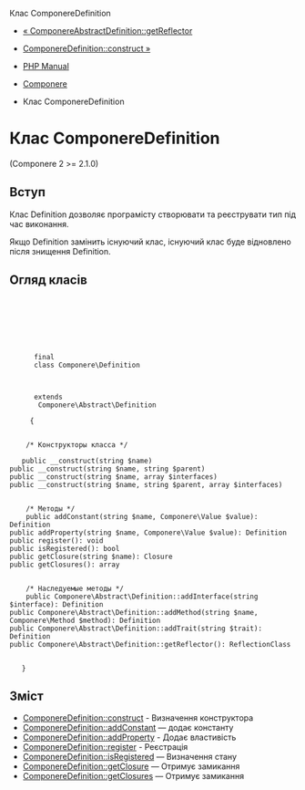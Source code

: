 Клас ComponereDefinition

-   [« ComponereAbstractDefinition::getReflector](componere-abstract-definition.getreflector.html)
    
-   [ComponereDefinition::construct »](componere-definition.construct.html)
    
-   [PHP Manual](index.html)
    
-   [Componere](book.componere.html)
    
-   Клас ComponereDefinition
    

# Клас ComponereDefinition

(Componere 2 >= 2.1.0)

## Вступ

Клас Definition дозволяє програмісту створювати та реєструвати тип під час виконання.

Якщо Definition замінить існуючий клас, існуючий клас буде відновлено після знищення Definition.

## Огляд класів

```classsynopsis

     
    

    
    
     
      final
      class Componere\Definition
     

     
      extends
       Componere\Abstract\Definition
     
     {
    

    /* Конструкторы класса */
    
   public __construct(string $name)
public __construct(string $name, string $parent)
public __construct(string $name, array $interfaces)
public __construct(string $name, string $parent, array $interfaces)


    /* Методы */
    public addConstant(string $name, Componere\Value $value): Definition
public addProperty(string $name, Componere\Value $value): Definition
public register(): void
public isRegistered(): bool
public getClosure(string $name): Closure
public getClosures(): array


    /* Наследуемые методы */
    public Componere\Abstract\Definition::addInterface(string $interface): Definition
public Componere\Abstract\Definition::addMethod(string $name, Componere\Method $method): Definition
public Componere\Abstract\Definition::addTrait(string $trait): Definition
public Componere\Abstract\Definition::getReflector(): ReflectionClass


   }
```

## Зміст

-   [ComponereDefinition::construct](componere-definition.construct.html) - Визначення конструктора
-   [ComponereDefinition::addConstant](componere-definition.addconstant.html) — додає константу
-   [ComponereDefinition::addProperty](componere-definition.addproperty.html) - Додає властивість
-   [ComponereDefinition::register](componere-definition.register.html) - Реєстрація
-   [ComponereDefinition::isRegistered](componere-definition.isregistered.html) — Визначення стану
-   [ComponereDefinition::getClosure](componere-definition.getclosure.html) — Отримує замикання
-   [ComponereDefinition::getClosures](componere-definition.getclosures.html) — Отримує замикання